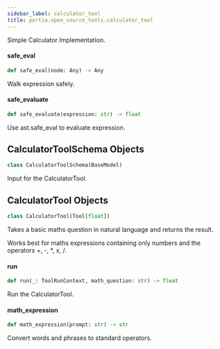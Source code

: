 ```yaml
---
sidebar_label: calculator_tool
title: portia.open_source_tools.calculator_tool
---
```


Simple Calculator Implementation.

#### safe\_eval

```python
def safe_eval(node: Any) -> Any
```

Walk expression safely.

#### safe\_evaluate

```python
def safe_evaluate(expression: str) -> float
```

Use ast.safe_eval to evaluate expression.

## CalculatorToolSchema Objects

```python
class CalculatorToolSchema(BaseModel)
```

Input for the CalculatorTool.

## CalculatorTool Objects

```python
class CalculatorTool(Tool[float])
```

Takes a basic maths question in natural language and returns the result.

Works best for maths expressions containing only numbers and the operators +, -, *, x, /.

#### run

```python
def run(_: ToolRunContext, math_question: str) -> float
```

Run the CalculatorTool.

#### math\_expression

```python
def math_expression(prompt: str) -> str
```

Convert words and phrases to standard operators.

